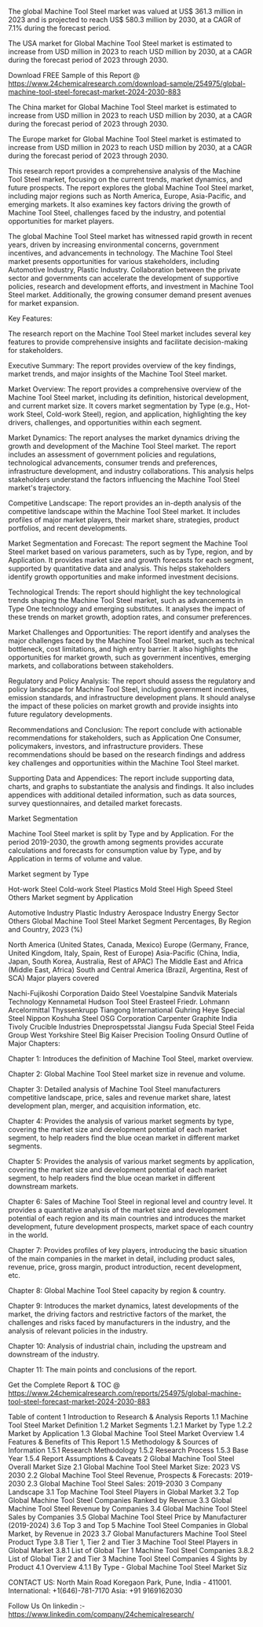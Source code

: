 The global Machine Tool Steel market was valued at US$ 361.3 million in 2023 and is projected to reach US$ 580.3 million by 2030, at a CAGR of 7.1% during the forecast period.

The USA market for Global Machine Tool Steel market is estimated to increase from USD million in 2023 to reach USD million by 2030, at a CAGR during the forecast period of 2023 through 2030.

Download FREE Sample of this Report @ https://www.24chemicalresearch.com/download-sample/254975/global-machine-tool-steel-forecast-market-2024-2030-883

The China market for Global Machine Tool Steel market is estimated to increase from USD million in 2023 to reach USD million by 2030, at a CAGR during the forecast period of 2023 through 2030.

The Europe market for Global Machine Tool Steel market is estimated to increase from USD million in 2023 to reach USD million by 2030, at a CAGR during the forecast period of 2023 through 2030.

This research report provides a comprehensive analysis of the Machine Tool Steel market, focusing on the current trends, market dynamics, and future prospects. The report explores the global Machine Tool Steel market, including major regions such as North America, Europe, Asia-Pacific, and emerging markets. It also examines key factors driving the growth of Machine Tool Steel, challenges faced by the industry, and potential opportunities for market players.

The global Machine Tool Steel market has witnessed rapid growth in recent years, driven by increasing environmental concerns, government incentives, and advancements in technology. The Machine Tool Steel market presents opportunities for various stakeholders, including Automotive Industry, Plastic Industry. Collaboration between the private sector and governments can accelerate the development of supportive policies, research and development efforts, and investment in Machine Tool Steel market. Additionally, the growing consumer demand present avenues for market expansion.

Key Features:

The research report on the Machine Tool Steel market includes several key features to provide comprehensive insights and facilitate decision-making for stakeholders.

Executive Summary: The report provides overview of the key findings, market trends, and major insights of the Machine Tool Steel market.

Market Overview: The report provides a comprehensive overview of the Machine Tool Steel market, including its definition, historical development, and current market size. It covers market segmentation by Type (e.g., Hot-work Steel, Cold-work Steel), region, and application, highlighting the key drivers, challenges, and opportunities within each segment.

Market Dynamics: The report analyses the market dynamics driving the growth and development of the Machine Tool Steel market. The report includes an assessment of government policies and regulations, technological advancements, consumer trends and preferences, infrastructure development, and industry collaborations. This analysis helps stakeholders understand the factors influencing the Machine Tool Steel market's trajectory.

Competitive Landscape: The report provides an in-depth analysis of the competitive landscape within the Machine Tool Steel market. It includes profiles of major market players, their market share, strategies, product portfolios, and recent developments.

Market Segmentation and Forecast: The report segment the Machine Tool Steel market based on various parameters, such as by Type, region, and by Application. It provides market size and growth forecasts for each segment, supported by quantitative data and analysis. This helps stakeholders identify growth opportunities and make informed investment decisions.

Technological Trends: The report should highlight the key technological trends shaping the Machine Tool Steel market, such as advancements in Type One technology and emerging substitutes. It analyses the impact of these trends on market growth, adoption rates, and consumer preferences.

Market Challenges and Opportunities: The report identify and analyses the major challenges faced by the Machine Tool Steel market, such as technical bottleneck, cost limitations, and high entry barrier. It also highlights the opportunities for market growth, such as government incentives, emerging markets, and collaborations between stakeholders.

Regulatory and Policy Analysis: The report should assess the regulatory and policy landscape for Machine Tool Steel, including government incentives, emission standards, and infrastructure development plans. It should analyse the impact of these policies on market growth and provide insights into future regulatory developments.

Recommendations and Conclusion: The report conclude with actionable recommendations for stakeholders, such as Application One Consumer, policymakers, investors, and infrastructure providers. These recommendations should be based on the research findings and address key challenges and opportunities within the Machine Tool Steel market.

Supporting Data and Appendices: The report include supporting data, charts, and graphs to substantiate the analysis and findings. It also includes appendices with additional detailed information, such as data sources, survey questionnaires, and detailed market forecasts.

Market Segmentation

Machine Tool Steel market is split by Type and by Application. For the period 2019-2030, the growth among segments provides accurate calculations and forecasts for consumption value by Type, and by Application in terms of volume and value.

Market segment by Type

Hot-work Steel
Cold-work Steel
Plastics Mold Steel
High Speed Steel
Others
Market segment by Application

Automotive Industry
Plastic Industry
Aerospace Industry
Energy Sector
Others
Global Machine Tool Steel Market Segment Percentages, By Region and Country, 2023 (%)

North America (United States, Canada, Mexico)
Europe (Germany, France, United Kingdom, Italy, Spain, Rest of Europe)
Asia-Pacific (China, India, Japan, South Korea, Australia, Rest of APAC)
The Middle East and Africa (Middle East, Africa)
South and Central America (Brazil, Argentina, Rest of SCA)
Major players covered

Nachi-Fujikoshi Corporation
Daido Steel
Voestalpine
Sandvik Materials Technology
Kennametal
Hudson Tool Steel
Erasteel
Friedr. Lohmann
Arcelormittal
Thyssenkrupp
Tiangong International
Guhring
Heye Special Steel
Nippon Koshuha Steel
OSG Corporation
Carpenter
Graphite India
Tivoly
Crucible Industries
Dneprospetsstal
Jiangsu Fuda Special Steel
Feida Group
West Yorkshire Steel
Big Kaiser Precision Tooling
Onsurd
Outline of Major Chapters:

Chapter 1: Introduces the definition of Machine Tool Steel, market overview.

Chapter 2: Global Machine Tool Steel market size in revenue and volume.

Chapter 3: Detailed analysis of Machine Tool Steel manufacturers competitive landscape, price, sales and revenue market share, latest development plan, merger, and acquisition information, etc.

Chapter 4: Provides the analysis of various market segments by type, covering the market size and development potential of each market segment, to help readers find the blue ocean market in different market segments.

Chapter 5: Provides the analysis of various market segments by application, covering the market size and development potential of each market segment, to help readers find the blue ocean market in different downstream markets.

Chapter 6: Sales of Machine Tool Steel in regional level and country level. It provides a quantitative analysis of the market size and development potential of each region and its main countries and introduces the market development, future development prospects, market space of each country in the world.

Chapter 7: Provides profiles of key players, introducing the basic situation of the main companies in the market in detail, including product sales, revenue, price, gross margin, product introduction, recent development, etc.

Chapter 8: Global Machine Tool Steel capacity by region & country.

Chapter 9: Introduces the market dynamics, latest developments of the market, the driving factors and restrictive factors of the market, the challenges and risks faced by manufacturers in the industry, and the analysis of relevant policies in the industry.

Chapter 10: Analysis of industrial chain, including the upstream and downstream of the industry.

Chapter 11: The main points and conclusions of the report.

Get the Complete Report & TOC @ https://www.24chemicalresearch.com/reports/254975/global-machine-tool-steel-forecast-market-2024-2030-883

Table of content
1 Introduction to Research & Analysis Reports
1.1 Machine Tool Steel Market Definition
1.2 Market Segments
1.2.1 Market by Type
1.2.2 Market by Application
1.3 Global Machine Tool Steel Market Overview
1.4 Features & Benefits of This Report
1.5 Methodology & Sources of Information
1.5.1 Research Methodology
1.5.2 Research Process
1.5.3 Base Year
1.5.4 Report Assumptions & Caveats
2 Global Machine Tool Steel Overall Market Size
2.1 Global Machine Tool Steel Market Size: 2023 VS 2030
2.2 Global Machine Tool Steel Revenue, Prospects & Forecasts: 2019-2030
2.3 Global Machine Tool Steel Sales: 2019-2030
3 Company Landscape
3.1 Top Machine Tool Steel Players in Global Market
3.2 Top Global Machine Tool Steel Companies Ranked by Revenue
3.3 Global Machine Tool Steel Revenue by Companies
3.4 Global Machine Tool Steel Sales by Companies
3.5 Global Machine Tool Steel Price by Manufacturer (2019-2024)
3.6 Top 3 and Top 5 Machine Tool Steel Companies in Global Market, by Revenue in 2023
3.7 Global Manufacturers Machine Tool Steel Product Type
3.8 Tier 1, Tier 2 and Tier 3 Machine Tool Steel Players in Global Market
3.8.1 List of Global Tier 1 Machine Tool Steel Companies
3.8.2 List of Global Tier 2 and Tier 3 Machine Tool Steel Companies
4 Sights by Product
4.1 Overview
4.1.1 By Type - Global Machine Tool Steel Market Siz

CONTACT US:
North Main Road Koregaon Park, Pune, India - 411001.
International: +1(646)-781-7170
Asia: +91 9169162030

Follow Us On linkedin :- https://www.linkedin.com/company/24chemicalresearch/
